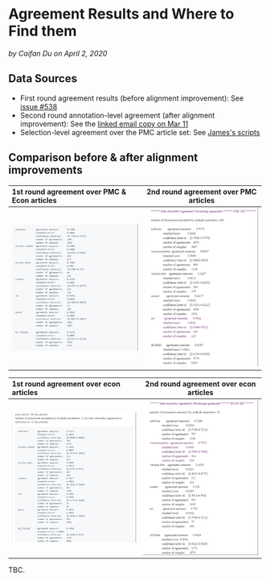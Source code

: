 # Agreement Results and Where to Find them
_by Caifan Du_ 
_on April 2, 2020_ 

## Data Sources

- First round agreement results (before alignment improvement): See [issue #538](https://github.com/howisonlab/softcite-dataset/issues/538)
- Second round annotation-level agreement (after alignment improvement): See the [linked email copy on Mar 11](https://github.com/howisonlab/softcite-dataset/blob/master/docs/memo/agreement-after-alignment-improvements_2020-03-11.pdf)
- Selection-level agreement over the PMC article set: See [James's scripts](https://github.com/howisonlab/softcite-dataset/blob/master/code/locateFullQuotesInPDF.Rmd)

## Comparison before & after alignment improvements
1st round agreement over PMC & Econ articles | 2nd round agreement over PMC articles
:--------------------------------------------|:--------------------------------------------:
![](https://raw.githubusercontent.com/caifand/softcite-dataset/master/docs/memo/agreement1_all.png)|![](https://raw.githubusercontent.com/caifand/softcite-dataset/master/docs/memo/agreement2_PMC.png)

1st round agreement over econ articles | 2nd round agreement over econ articles
:--------------------------------------|:--------------------------------------:
![](https://raw.githubusercontent.com/caifand/softcite-dataset/master/docs/memo/agreement1_econ.png)|![](https://raw.githubusercontent.com/caifand/softcite-dataset/master/docs/memo/agreement2_econ.png)

TBC.
